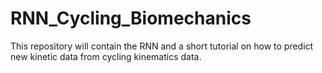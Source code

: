 # RNN_Cycling_Biomechanics

This repository will contain the RNN and a short tutorial on how to predict new kinetic data from cycling kinematics data.
